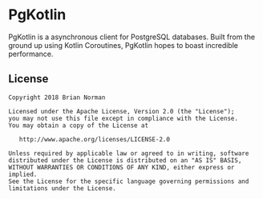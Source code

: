 PgKotlin
========

PgKotlin is a asynchronous client for PostgreSQL databases. Built from the
ground up using Kotlin Coroutines, PgKotlin hopes to boast incredible
performance.


License
--------

    Copyright 2018 Brian Norman

    Licensed under the Apache License, Version 2.0 (the "License");
    you may not use this file except in compliance with the License.
    You may obtain a copy of the License at

       http://www.apache.org/licenses/LICENSE-2.0

    Unless required by applicable law or agreed to in writing, software
    distributed under the License is distributed on an "AS IS" BASIS,
    WITHOUT WARRANTIES OR CONDITIONS OF ANY KIND, either express or implied.
    See the License for the specific language governing permissions and
    limitations under the License.